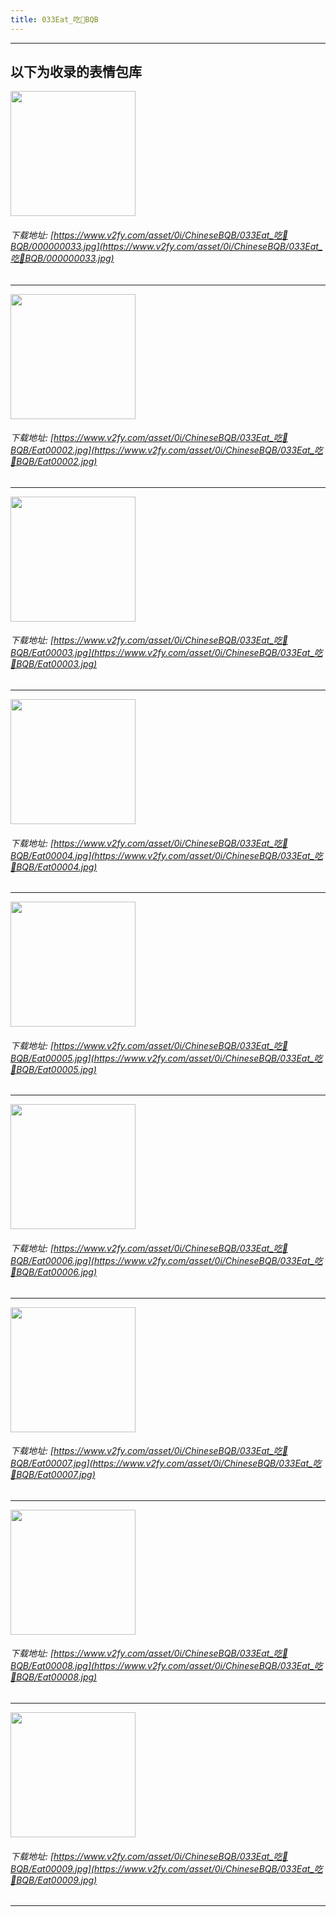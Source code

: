 ```yaml
---
title: 033Eat_吃🍔BQB
---
```


------
## 以下为收录的表情包库

<!-- more -->

<img height='200px' style='height:200px;'  src='https://www.v2fy.com/asset/0i/ChineseBQB/033Eat_吃🍔BQB/000000033.jpg' data-original='https://www.v2fy.com/asset/0i/ChineseBQB/033Eat_吃🍔BQB/000000033.jpg' /><br/><h6>下载地址: [https://www.v2fy.com/asset/0i/ChineseBQB/033Eat_吃🍔BQB/000000033.jpg](https://www.v2fy.com/asset/0i/ChineseBQB/033Eat_吃🍔BQB/000000033.jpg)</h6><hr/><img height='200px' style='height:200px;'  src='https://www.v2fy.com/asset/0i/ChineseBQB/033Eat_吃🍔BQB/Eat00002.jpg' data-original='https://www.v2fy.com/asset/0i/ChineseBQB/033Eat_吃🍔BQB/Eat00002.jpg' /><br/><h6>下载地址: [https://www.v2fy.com/asset/0i/ChineseBQB/033Eat_吃🍔BQB/Eat00002.jpg](https://www.v2fy.com/asset/0i/ChineseBQB/033Eat_吃🍔BQB/Eat00002.jpg)</h6><hr/><img height='200px' style='height:200px;'  src='https://www.v2fy.com/asset/0i/ChineseBQB/033Eat_吃🍔BQB/Eat00003.jpg' data-original='https://www.v2fy.com/asset/0i/ChineseBQB/033Eat_吃🍔BQB/Eat00003.jpg' /><br/><h6>下载地址: [https://www.v2fy.com/asset/0i/ChineseBQB/033Eat_吃🍔BQB/Eat00003.jpg](https://www.v2fy.com/asset/0i/ChineseBQB/033Eat_吃🍔BQB/Eat00003.jpg)</h6><hr/><img height='200px' style='height:200px;'  src='https://www.v2fy.com/asset/0i/ChineseBQB/033Eat_吃🍔BQB/Eat00004.jpg' data-original='https://www.v2fy.com/asset/0i/ChineseBQB/033Eat_吃🍔BQB/Eat00004.jpg' /><br/><h6>下载地址: [https://www.v2fy.com/asset/0i/ChineseBQB/033Eat_吃🍔BQB/Eat00004.jpg](https://www.v2fy.com/asset/0i/ChineseBQB/033Eat_吃🍔BQB/Eat00004.jpg)</h6><hr/><img height='200px' style='height:200px;'  src='https://www.v2fy.com/asset/0i/ChineseBQB/033Eat_吃🍔BQB/Eat00005.jpg' data-original='https://www.v2fy.com/asset/0i/ChineseBQB/033Eat_吃🍔BQB/Eat00005.jpg' /><br/><h6>下载地址: [https://www.v2fy.com/asset/0i/ChineseBQB/033Eat_吃🍔BQB/Eat00005.jpg](https://www.v2fy.com/asset/0i/ChineseBQB/033Eat_吃🍔BQB/Eat00005.jpg)</h6><hr/><img height='200px' style='height:200px;'  src='https://www.v2fy.com/asset/0i/ChineseBQB/033Eat_吃🍔BQB/Eat00006.jpg' data-original='https://www.v2fy.com/asset/0i/ChineseBQB/033Eat_吃🍔BQB/Eat00006.jpg' /><br/><h6>下载地址: [https://www.v2fy.com/asset/0i/ChineseBQB/033Eat_吃🍔BQB/Eat00006.jpg](https://www.v2fy.com/asset/0i/ChineseBQB/033Eat_吃🍔BQB/Eat00006.jpg)</h6><hr/><img height='200px' style='height:200px;'  src='https://www.v2fy.com/asset/0i/ChineseBQB/033Eat_吃🍔BQB/Eat00007.jpg' data-original='https://www.v2fy.com/asset/0i/ChineseBQB/033Eat_吃🍔BQB/Eat00007.jpg' /><br/><h6>下载地址: [https://www.v2fy.com/asset/0i/ChineseBQB/033Eat_吃🍔BQB/Eat00007.jpg](https://www.v2fy.com/asset/0i/ChineseBQB/033Eat_吃🍔BQB/Eat00007.jpg)</h6><hr/><img height='200px' style='height:200px;'  src='https://www.v2fy.com/asset/0i/ChineseBQB/033Eat_吃🍔BQB/Eat00008.jpg' data-original='https://www.v2fy.com/asset/0i/ChineseBQB/033Eat_吃🍔BQB/Eat00008.jpg' /><br/><h6>下载地址: [https://www.v2fy.com/asset/0i/ChineseBQB/033Eat_吃🍔BQB/Eat00008.jpg](https://www.v2fy.com/asset/0i/ChineseBQB/033Eat_吃🍔BQB/Eat00008.jpg)</h6><hr/><img height='200px' style='height:200px;'  src='https://www.v2fy.com/asset/0i/ChineseBQB/033Eat_吃🍔BQB/Eat00009.jpg' data-original='https://www.v2fy.com/asset/0i/ChineseBQB/033Eat_吃🍔BQB/Eat00009.jpg' /><br/><h6>下载地址: [https://www.v2fy.com/asset/0i/ChineseBQB/033Eat_吃🍔BQB/Eat00009.jpg](https://www.v2fy.com/asset/0i/ChineseBQB/033Eat_吃🍔BQB/Eat00009.jpg)</h6><hr/>